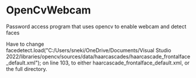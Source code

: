 # OpenCvWebcam
Password access program that uses opencv to enable webcam and detect faces

Have to change facedetect.load("C:/Users/sneki/OneDrive/Documents/Visual Studio 2022/libraries/opencv/sources/data/haarcascades/haarcascade_frontalface_default.xml");
on line 103, to either haarcascade_frontalface_default.xml, or the full directory.
